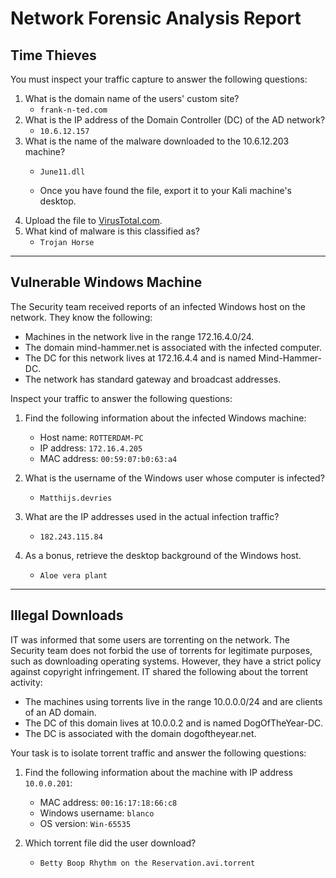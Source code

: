 # Network Forensic Analysis Report


## Time Thieves 
You must inspect your traffic capture to answer the following questions:

1. What is the domain name of the users' custom site?
   - `frank-n-ted.com`
2. What is the IP address of the Domain Controller (DC) of the AD network?
   - `10.6.12.157`
3. What is the name of the malware downloaded to the 10.6.12.203 machine?
   - `June11.dll`

   - Once you have found the file, export it to your Kali machine's desktop.
4. Upload the file to [VirusTotal.com](https://www.virustotal.com/gui/). 
5. What kind of malware is this classified as?
   - `Trojan Horse`

---

## Vulnerable Windows Machine
The Security team received reports of an infected Windows host on the network. They know the following:
  - Machines in the network live in the range 172.16.4.0/24.
  - The domain mind-hammer.net is associated with the infected computer.
  - The DC for this network lives at 172.16.4.4 and is named Mind-Hammer-DC.
  - The network has standard gateway and broadcast addresses.

Inspect your traffic to answer the following questions:
1. Find the following information about the infected Windows machine:
   - Host name:   `ROTTERDAM-PC`
   - IP address:  `172.16.4.205`
   - MAC address: `00:59:07:b0:63:a4`
    
2. What is the username of the Windows user whose computer is infected?
   - `Matthijs.devries`
3. What are the IP addresses used in the actual infection traffic?
   - `182.243.115.84`
4. As a bonus, retrieve the desktop background of the Windows host.
   - `Aloe vera plant`

---

## Illegal Downloads
IT was informed that some users are torrenting on the network. The Security team does not forbid the use of torrents for legitimate purposes, such as downloading operating systems. However, they have a strict policy against copyright infringement.
IT shared the following about the torrent activity:
  - The machines using torrents live in the range 10.0.0.0/24 and are clients of an AD domain.
  - The DC of this domain lives at 10.0.0.2 and is named DogOfTheYear-DC.
  - The DC is associated with the domain dogoftheyear.net.
 
Your task is to isolate torrent traffic and answer the following questions:

1. Find the following information about the machine with IP address `10.0.0.201`:
   - MAC address:  `00:16:17:18:66:c8`
   - Windows username: `blanco`
   - OS version:  `Win-65535`

2. Which torrent file did the user download?
   - `Betty Boop Rhythm on the Reservation.avi.torrent`
